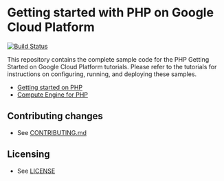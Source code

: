 # Getting started with PHP on Google Cloud Platform

[![Build Status][travis-badge]][travis-link]

This repository contains the complete sample code for the PHP Getting Started on
Google Cloud Platform tutorials. Please refer to the tutorials for instructions
on configuring, running, and deploying these samples.

  * [Getting started on PHP][getting-started]
  * [Compute Engine for PHP][getting-started-gce]

## Contributing changes

* See [CONTRIBUTING.md](CONTRIBUTING.md)

## Licensing

* See [LICENSE](LICENSE)

[travis-badge]: https://travis-ci.org/GoogleCloudPlatform/getting-started-php.svg?branch=master
[travis-link]: https://travis-ci.org/GoogleCloudPlatform/getting-started-php
[getting-started]: http://cloud.google.com/php/getting-started
[getting-started-gce]: https://cloud.google.com/php/tutorials/getting-started-on-compute-engine
